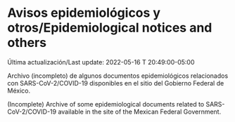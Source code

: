 # Avisos epidemiológicos y otros/Epidemiological notices and others

Última actualización/Last update: 2022-05-16 T 20:49:00-05:00

Archivo (incompleto) de algunos documentos epidemiológicos relacionados con SARS-CoV-2/COVID-19 disponibles en el sitio del Gobierno Federal de México.

(Incomplete) Archive of some epidemiological documents related to SARS-CoV-2/COVID-19 available in the site of the Mexican Federal Government.
